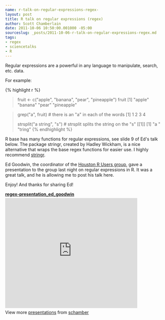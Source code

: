 ```yaml
--- 
name: r-talk-on-regular-expressions-regex-
layout: post
title: R talk on regular expressions (regex)
author: Scott Chamberlain
date: 2011-10-06 10:50:00.001000 -05:00
sourceslug: _posts/2011-10-06-r-talk-on-regular-expressions-regex.md
tags: 
- regex
- sciencetalks
- R
---
```


Regular expressions are a powerful in any language to manipulate, search, etc. data.

For example:

{% highlight r %}
> fruit <- c("apple", "banana", "pear", "pineapple")
> fruit
[1] "apple"     "banana"    "pear"      "pineapple"

> grep("a", fruit) # there is an "a" in each of the words
[1] 1 2 3 4
> 
> strsplit("a string", "s") # strsplit splits the string on the "s"
[[1]]
[1] "a "    "tring"
{% endhighlight %}


R base has many functions for regular expressions, see slide 9 of Ed's talk below.  The package stringr, created by Hadley Wickham, is a nice alternative that wraps the base regex functions for easier use. I highly recommend [stringr][].


Ed Goodwin, the coordinator of the [Houston R Users group][doi], gave a presentation to the group last night on regular expressions in R. It was a great talk, and he is allowing me to post his talk here.

Enjoy!  And thanks for sharing Ed!

<div style="width:425px" id="__ss_9576621"> <strong style="display:block;margin:12px 0 4px"><a href="http://www.slideshare.net/schamber/regexpresentationedgoodwin" title="regex-presentation_ed_goodwin" target="_blank">regex-presentation_ed_goodwin</a></strong> <iframe src="http://www.slideshare.net/slideshow/embed_code/9576621" width="425" height="355" frameborder="0" marginwidth="0" marginheight="0" scrolling="no"></iframe> <div style="padding:5px 0 12px"> View more <a href="http://www.slideshare.net/" target="_blank">presentations</a> from <a href="http://www.slideshare.net/schamber" target="_blank">schamber</a> </div> </div>

[stringr]: http://cran.r-project.org/web/packages/stringr/index.html
[doi]: http://www.meetup.com/houstonr/
